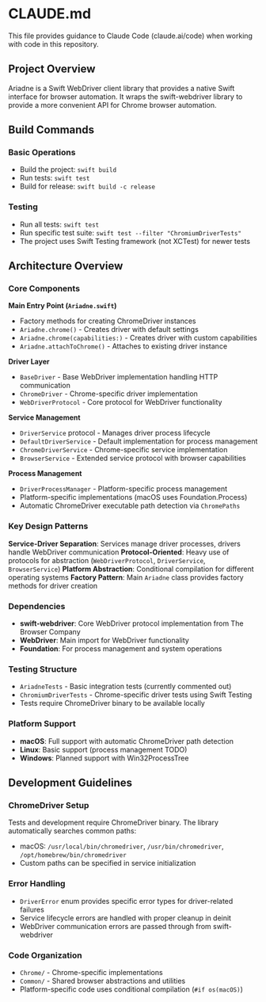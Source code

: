 # CLAUDE.md

This file provides guidance to Claude Code (claude.ai/code) when working with code in this repository.

## Project Overview

Ariadne is a Swift WebDriver client library that provides a native Swift interface for browser automation. It wraps the swift-webdriver library to provide a more convenient API for Chrome browser automation.

## Build Commands

### Basic Operations
- Build the project: `swift build`
- Run tests: `swift test`
- Build for release: `swift build -c release`

### Testing
- Run all tests: `swift test`
- Run specific test suite: `swift test --filter "ChromiumDriverTests"`
- The project uses Swift Testing framework (not XCTest) for newer tests

## Architecture Overview

### Core Components

**Main Entry Point (`Ariadne.swift`)**
- Factory methods for creating ChromeDriver instances
- `Ariadne.chrome()` - Creates driver with default settings
- `Ariadne.chrome(capabilities:)` - Creates driver with custom capabilities
- `Ariadne.attachToChrome()` - Attaches to existing driver instance

**Driver Layer**
- `BaseDriver` - Base WebDriver implementation handling HTTP communication
- `ChromeDriver` - Chrome-specific driver implementation
- `WebDriverProtocol` - Core protocol for WebDriver functionality

**Service Management**
- `DriverService` protocol - Manages driver process lifecycle
- `DefaultDriverService` - Default implementation for process management
- `ChromeDriverService` - Chrome-specific service implementation
- `BrowserService` - Extended service protocol with browser capabilities

**Process Management**
- `DriverProcessManager` - Platform-specific process management
- Platform-specific implementations (macOS uses Foundation.Process)
- Automatic ChromeDriver executable path detection via `ChromePaths`

### Key Design Patterns

**Service-Driver Separation**: Services manage driver processes, drivers handle WebDriver communication
**Protocol-Oriented**: Heavy use of protocols for abstraction (`WebDriverProtocol`, `DriverService`, `BrowserService`)
**Platform Abstraction**: Conditional compilation for different operating systems
**Factory Pattern**: Main `Ariadne` class provides factory methods for driver creation

### Dependencies

- **swift-webdriver**: Core WebDriver protocol implementation from The Browser Company
- **WebDriver**: Main import for WebDriver functionality
- **Foundation**: For process management and system operations

### Testing Structure

- `AriadneTests` - Basic integration tests (currently commented out)
- `ChromiumDriverTests` - Chrome-specific driver tests using Swift Testing
- Tests require ChromeDriver binary to be available locally

### Platform Support

- **macOS**: Full support with automatic ChromeDriver path detection
- **Linux**: Basic support (process management TODO)
- **Windows**: Planned support with Win32ProcessTree

## Development Guidelines

### ChromeDriver Setup
Tests and development require ChromeDriver binary. The library automatically searches common paths:
- macOS: `/usr/local/bin/chromedriver`, `/usr/bin/chromedriver`, `/opt/homebrew/bin/chromedriver`
- Custom paths can be specified in service initialization

### Error Handling
- `DriverError` enum provides specific error types for driver-related failures
- Service lifecycle errors are handled with proper cleanup in deinit
- WebDriver communication errors are passed through from swift-webdriver

### Code Organization
- `Chrome/` - Chrome-specific implementations
- `Common/` - Shared browser abstractions and utilities
- Platform-specific code uses conditional compilation (`#if os(macOS)`)
